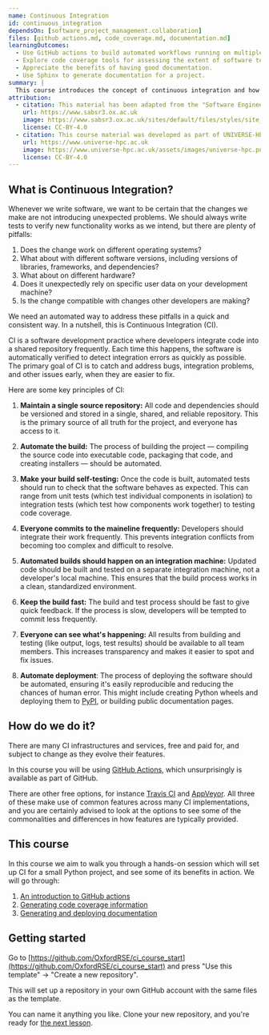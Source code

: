 ```yaml
---
name: Continuous Integration
id: continuous_integration
dependsOn: [software_project_management.collaboration]
files: [github_actions.md, code_coverage.md, documentation.md]
learningOutcomes:
  - Use GitHub actions to build automated workflows running on multiple platforms.
  - Explore code coverage tools for assessing the extent of software testing.
  - Appreciate the benefits of having good documentation. 
  - Use Sphinx to generate documentation for a project.
summary: |
  This course introduces the concept of continuous integration and how to set it up for a Python project using GitHub Actions.
attribution:
  - citation: This material has been adapted from the "Software Engineering" module of the SABS R³ Center for Doctoral Training.
    url: https://www.sabsr3.ox.ac.uk
    image: https://www.sabsr3.ox.ac.uk/sites/default/files/styles/site_logo/public/styles/site_logo/public/sabsr3/site-logo/sabs_r3_cdt_logo_v3_111x109.png
    license: CC-BY-4.0
  - citation: This course material was developed as part of UNIVERSE-HPC, which is funded through the SPF ExCALIBUR programme under grant number EP/W035731/1
    url: https://www.universe-hpc.ac.uk
    image: https://www.universe-hpc.ac.uk/assets/images/universe-hpc.png
    license: CC-BY-4.0
---
```


## What is Continuous Integration?

Whenever we write software, we want to be certain that the changes we make are not introducing unexpected problems.
We should always write tests to verify new functionality works as we intend, but there are plenty of pitfalls:

1. Does the change work on different operating systems?
1. What about with different software versions, including versions of libraries, frameworks, and dependencies?
1. What about on different hardware?
1. Does it unexpectedly rely on specific user data on your development machine?
1. Is the change compatible with changes other developers are making?

We need an automated way to address these pitfalls in a quick and consistent way.
In a nutshell, this is Continuous Integration (CI).

CI is a software development practice where developers integrate code into a shared repository frequently.
Each time this happens, the software is automatically verified to detect integration errors as quickly as possible.
The primary goal of CI is to catch and address bugs, integration problems, and other issues early, when they are easier to fix.

Here are some key principles of CI:

1. **Maintain a single source repository:** All code and dependencies should be versioned and stored in a single, shared, and reliable repository. This is the primary source of all truth for the project, and everyone has access to it.

1. **Automate the build:** The process of building the project — compiling the source code into executable code, packaging that code, and creating installers — should be automated.

1. **Make your build self-testing:** Once the code is built, automated tests should run to check that the software behaves as expected. This can range from unit tests (which test individual components in isolation) to integration tests (which test how components work together) to testing code coverage.

1. **Everyone commits to the maineline frequently:** Developers should integrate their work frequently. This prevents integration conflicts from becoming too complex and difficult to resolve.

1. **Automated builds should happen on an integration machine:** Updated code should be built and tested on a separate integration machine, not a developer's local machine. This ensures that the build process works in a clean, standardized environment.

1. **Keep the build fast:** The build and test process should be fast to give quick feedback. If the process is slow, developers will be tempted to commit less frequently.

1. **Everyone can see what's happening:** All results from building and testing (like output, logs, test results) should be available to all team members. This increases transparency and makes it easier to spot and fix issues.

1. **Automate deployment**: The process of deploying the software should be automated, ensuring it's easily reproducible and reducing the chances of human error. This might include creating Python wheels and deploying them to [PyPI](https://pypi.org/), or building public documentation pages.

## How do we do it?

There are many CI infrastructures and services, free and paid for, and subject to change as they evolve their features.

In this course you will be using [GitHub Actions](https://github.com/features/actions), which unsurprisingly is available as part of GitHub.

There are other free options, for instance [Travis CI](https://travis-ci.com/) and [AppVeyor](https://www.appveyor.com/).
All three of these make use of common features across many CI implementations, and you are certainly advised to look at the options to see some of the commonalities and differences in how features are typically provided.

## This course

In this course we aim to walk you through a hands-on session which will set up CI for a small Python project, and see some of its benefits in action.
We will go through:

1. [An introduction to GitHub actions](/software_project_management/continuous_integration/github_actions)
1. [Generating code coverage information](/software_project_management/continuous_integration/code_coverage)
1. [Generating and deploying documentation](/software_project_management/continuous_integration/documentation)

## Getting started

Go to [https://github.com/OxfordRSE/ci_course_start](https://github.com/OxfordRSE/ci_course_start) and press "Use this template" -> "Create a new repository".

This will set up a repository in your own GitHub account with the same files as the template.

You can name it anything you like.
Clone your new repository, and you're ready for [the next lesson](/software_project_management/continuous_integration/github_actions).
